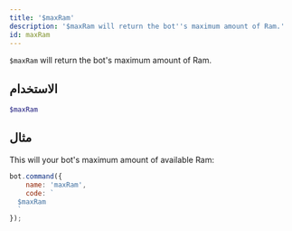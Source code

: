 ```yaml
---
title: '$maxRam'
description: '$maxRam will return the bot''s maximum amount of Ram.'
id: maxRam
---
```


`$maxRam` will return the bot's maximum amount of Ram.

## الاستخدام

```php
$maxRam
```

## مثال

This will your bot's maximum amount of available Ram:

```javascript
bot.command({
    name: 'maxRam',
    code: `
  $maxRam
  `
});
```
